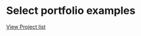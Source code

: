 # Select portfolio examples

[View Project list](https://github.com/tpatrickmcdermott/port/blob/master/projects-list.md)
